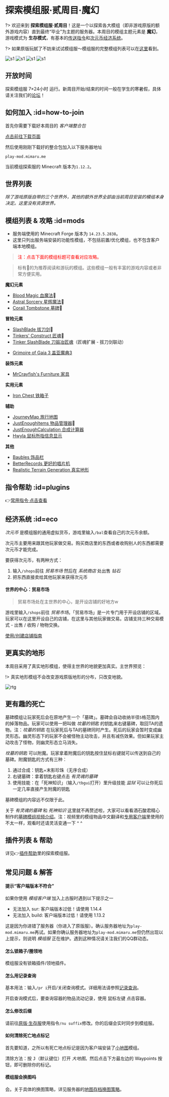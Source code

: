 # 探索模组服·贰周目·魔幻

?> 欢迎来到 **探索模组服·贰周目**！这是一个以探索各大模组（即非游戏原版的额外游戏内容）直到最终“毕业”为主题的服务器。本周目的模组主题元素是 **魔幻**，游戏模式为 **生存模式**，有基本的[传送指令](/welcome/commands.md)和[次元币经济系统](#eco)。

?> 如果原版玩腻了不妨来试试模组服～模组服的完整模组列表可以在[这里](#mods)看到。

![s1](/assets/images/servers/preview-bloodmagic.jpg ':size=380')
![s1](/assets/images/servers/preview-as.jpg ':size=380')
![s1](/assets/images/servers/preview-gaia.jpg ':size=380')
![s1](/assets/images/servers/preview-tinker.jpg ':size=380')

## 开放时间

探索模组服 7×24小时 运行。新周目开始/结束的时间一般在学生的寒暑假，具体请关注我们的[论坛][bbs]！

## 如何加入 :id=how-to-join

首先你需要下载好本周目的 *客户端整合包*

<a href="#/downloads.md" target="_blank" class="button">点击前往下载页面</a>

然后使用刚刚下载好的整合包加入以下服务器地址

    play-mod.mimaru.me

当前模组探索服的 Minecraft 版本为`1.12.2`。

## 世界列表

*除了游戏原版自带的三个世界外，其他的额外世界全部由当前周目安装的模组本身决定。这里没有资源世界。*

## 模组列表 & 攻略 :id=mods

- 服务端使用的 Minecraft Forge 版本为 `14.23.5.2838`。
- 这里只列出服务端安装的功能性模组，不包括前置/优化模组，也不包含客户端本地模组。

> <span style="color: red">注：点击下面的模组标题可查看对应攻略。</span>

> 标有🌟的为推荐阅读和游玩的模组。这些模组一般有丰富的游戏内容或者非常方便实用。

**魔幻元素**

- [Blood Magic 血魔法][bm]🌟
- [Astral Sorcery 星辉魔法][as]🌟
- [Corail Tombstone 墓碑][ct]🌟

**冒险元素**

- [SlashBlade 拔刀剑][sb]🌟
- [Tinkers' Construct 匠魂][tc]🌟
- [Tinker SlashBlade 刀锻冶匠魂][tc_slashblade]（匠魂扩展 - 拔刀剑联动）
<!-- - [Construct's Armory 匠魂兵工厂][tc_conarm]（匠魂扩展 - 支持制作盔甲） -->
- [Grimoire of Gaia 3 盖亚魔典3][gaia3]

**装饰元素**

- [MrCrayfish's Furniture 家具][furniture]

**实用元素**

- [Iron Chest 铁箱子][ironchest]

**辅助**

- [JourneyMap 旅行地图][journeymap]
- [JustEnoughItems 物品管理器][jei]🌟
- [JustEnoughCalculation 合成计算器][jec]
- [Hwyla 鼠标所指信息显示][hwyla]

**其他**

- [Baubles 饰品栏][baubles]
- [BetterRecords 更好的唱片机][betterrecords]
- [Realistic Terrain Generation 真实地形][rtg]

[bm]: https://www.bilibili.com/video/av11364354
[as]: https://www.bilibili.com/video/av21988235
[journeymap]: https://www.mcbbs.net/thread-612917-1-1.html
[furniture]: https://www.bilibili.com/video/av10407590
[tc]: https://www.bilibili.com/video/av8317656
[tc_slashblade]: https://www.mcbbs.net/thread-846907-1-1.html
[tc_conarm]: https://www.bilibili.com/video/av37293887
[gaia3]: https://www.mcbbs.net/thread-445944-1-1.html
[ironchest]: https://www.mcbbs.net/thread-372723-1-1.html
[betterrecords]: https://bbs.mimaru.me/d/320
[ts]: https://www.mcmod.cn/class/557.html
[sb]: https://www.mcmod.cn/class/366.html
[ct]: https://www.bilibili.com/video/av55562073
[jei]: https://www.bilibili.com/video/av7699958
[jec]: https://www.mcbbs.net/thread-561503-1-1.html
[baubles]: https://www.mcmod.cn/class/473.html
[rtg]: https://www.mcmod.cn/class/635.html
[hwyla]: https://www.mcbbs.net/thread-648893-1-1.html

## 指令帮助 :id=plugins

👉[常用指令·点击查看](/welcome/commands.md)

## 经济系统 :id=eco

*次元币* 是模组服的通用虚拟货币，游戏里输入`/bal`查看自己的次元币余额。

次元币主要用来跟其他玩家做交易。购买商店里的东西或者收购别人的东西都需要次元币才能完成。

要获得次元币，有两种方式：

1. 输入`/shops`前往 *贸易市场* 然后在 *系统商店* 处出售 *钻石*
2. 把东西直接卖给其他玩家来获得次元币

#### 世界的中心：贸易市场

> 贸易市场处在主世界的中心，是开设店铺的好地方w

游戏里输入`/shops`前往 *贸易市场*。「贸易市场」是一片专门用于开设店铺的区域。玩家可以在这里开设自己的店铺，在这里与其他玩家做交易。店铺支持三种交易模式 - 出售 / 收购 / 物物交换。

<a href="#/plugins/carrotshop.md" target="_blank" class="button">使用/创建店铺指南</a>

## 更真实的地形

本周目采用了真实地形模组，使得主世界的地貌更加真实。主世界预览：

!> 真实地形模组不会改变游戏原版地形的分布，只改变地貌。

![rtg](https://bbs.mcmod.cn/data/attachment/album/201704/25/172612s9u999z78d7gk85z.gif)

## 更有趣的死亡

墓碑模组让玩家死后会在原地产生一个「墓碑」。墓碑会自动收纳半径`5`格范围内的掉落物品。玩家可以使用一把叫做 *坟墓的钥匙* 的钥匙来右键墓碑，取回TA的遗物。注：*坟墓的钥匙* 在玩家死后与TA的墓碑同时产生。死后的玩家会暂时变成幽灵形态。幽灵形态下的玩家不会被怪物主动攻击，并且有减伤效果。但如果玩家主动攻击了怪物，则幽灵形态立马消失。

*坟墓的钥匙* 可以附魔。玩家拿着附魔后的钥匙按住鼠标右键就可以传送到自己的墓碑。附魔钥匙的方式有三种：

1. 通过合成：钥匙+末影珍珠（无序合成）
2. 右键墓碑：拿着钥匙右键点击 *有灵魂的墓碑*
3. 使用技能：在「死神知识」（输入`/tbgui`打开）里升级技能 *监狱* 可以让你死后一定几率直接产生附魔的钥匙

墓碑模组的内容远不仅限于此。

关于 *有灵魂的墓碑* 和 *死神知识* 这里就不再赘述啦，大家可以看看酒石酸君精心制作的[墓碑模组视频介绍][ct]。注：视频里的模组物品中文翻译和[专用客户端](#client)里使用的不太一样，观看时还请灵活变通一下 ^ ^

## 插件列表 & 帮助

详见👉[插件帮助](/welcome/plugins.md)里的探索模组服。

## 常见问题 & 解答

#### 提示“客户端版本不符合”

如果你使用 *模组客户端* 加入上古服时遇到以下提示之一

- 无法加入 sur: 客户端版本过低！请使用 1.14.4
- 无法加入 build: 客户端版本过低！请使用 1.13.2

这是因为你进错了服务器（你进入了原版服）。确认服务器地址为`play-mod.mimaru.me`再试。如果你确认服务器地址为`play-mod.mimaru.me`但仍然出现以上提示，则说明 *模组服* 正在维护。遇到这种情况请关注我们的QQ群动态。

#### 怎么锁箱子/圈领地

模组服没有锁箱插件/领地插件。

#### 怎么用记录查询

基本用法：输入`/pr i`开启/关闭查询模式。详细用法请参照[记录查询](/plugins/logblock.md#usage)。

开启查询模式后，要查询容器的物品流动记录，使用 <kbd>鼠标左键</kbd> 点击容器。

#### 怎么修改后缀

请前往[原版·生存服](/mc-servers/survival.md)使用指令`/nu suffix`修改。你的后缀会实时同步到模组服。

#### 如何清除死亡地点标记

首先要知道，之所以有死亡地点标记是因为客户端安装了[小地图][journeymap]模组。

清除方法：按 <kbd>J</kbd>（默认键位）打开 *大地图*。然后点击下方最左边的 Waypoints 按钮，即可删除你的标记。

#### 模组服会换图吗

会。关于具体的换图策略，详见服务器的[地图存档换图策略](/welcome/faq.md#save-policy)。

[the_overworld]: https://minecraft-zh.gamepedia.com/%E4%B8%BB%E4%B8%96%E7%95%8C
[the_nether]: https://minecraft-zh.gamepedia.com/%E4%B8%8B%E7%95%8C
[the_end]: https://minecraft-zh.gamepedia.com/%E6%9C%AB%E8%B7%AF%E4%B9%8B%E5%9C%B0
[superflat]: https://minecraft-zh.gamepedia.com/%E8%B6%85%E5%B9%B3%E5%9D%A6%E4%B8%96%E7%95%8C
[bbs]: http://bbs.mimaru.me/
